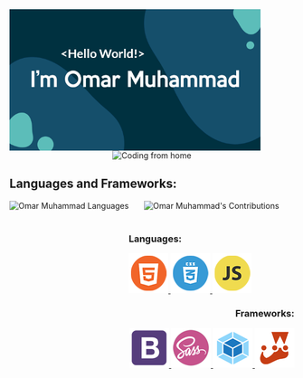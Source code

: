 <div align="center">
  <img align="left" src="./photos/Presentation.png" alt="Coding from home" height="250">
  <img src="https://media.giphy.com/media/qgQUggAC3Pfv687qPC/giphy.gif" alt="Coding from home" height="250">
</div>

## Languages and Frameworks:

<div align="center" width="100%">
  <img align="left" src="https://github-readme-stats.vercel.app/api/top-langs?username=Omar-Muhamad&show_icons=true&theme=dark&locale=en&layout=compact" alt="Omar Muhammad Languages" height="155"/>
  <img src="https://github-readme-streak-stats.herokuapp.com/?user=Omar-Muhamad&theme=dark" alt="Omar Muhammad's Contributions" height="155"/>
</div>
<br>

<div align="center">
  <div align="left">
    <h3>Languages:</h3>
    <a href="https://www.w3.org/html/" target="_blank" rel="noreferrer">
      <img src="./photos/HTML5.png" alt="HTML5"/>
    </a>
    <a href="https://www.w3schools.com/css/" target="_blank" rel="noreferrer">
      <img src="./photos/CSS3.png" alt="CSS3"/>
    </a>
    <a href="https://developer.mozilla.org/en-US/docs/Web/JavaScript" target="_blank" rel="noreferrer">
      <img src="./photos/JS.png" alt="JavaScript"/>
    </a>
  </div>

  <div align="right">
    <h3>Frameworks:</h3>
    <a href="https://getbootstrap.com" target="_blank" rel="noreferrer">
      <img src="./photos/Bootstarb.png" alt="HTML5"/>
    </a>
    <a href="https://sass-lang.com" target="_blank" rel="noreferrer">
      <img src="./photos/SASS.png" alt="CSS3"/>
    </a>
    <a href="https://webpack.js.org" target="_blank" rel="noreferrer">
      <img src="./photos/Webpack.png" alt="JavaScript"/>
    </a>
    <a href="https://jestjs.io/" target="_blank" rel="noreferrer">
      <img src="./photos/Jest.png" alt="JavaScript"/>
    </a>
  </div>
</div>